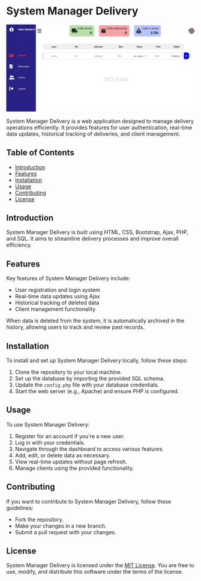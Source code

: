 # System Manager Delivery

![System Manager Delivery](pic.jpg)

System Manager Delivery is a web application designed to manage delivery operations efficiently. It provides features for user authentication, real-time data updates, historical tracking of deliveries, and client management.

## Table of Contents

- [Introduction](#introduction)
- [Features](#features)
- [Installation](#installation)
- [Usage](#usage)
- [Contributing](#contributing)
- [License](#license)

## Introduction

System Manager Delivery is built using HTML, CSS, Bootstrap, Ajax, PHP, and SQL. It aims to streamline delivery processes and improve overall efficiency.

## Features

Key features of System Manager Delivery include:
- User registration and login system
- Real-time data updates using Ajax
- Historical tracking of deleted data
- Client management functionality

When data is deleted from the system, it is automatically archived in the history, allowing users to track and review past records.

## Installation

To install and set up System Manager Delivery locally, follow these steps:
1. Clone the repository to your local machine.
2. Set up the database by importing the provided SQL schema.
3. Update the `config.php` file with your database credentials.
4. Start the web server (e.g., Apache) and ensure PHP is configured.

## Usage

To use System Manager Delivery:
1. Register for an account if you're a new user.
2. Log in with your credentials.
3. Navigate through the dashboard to access various features.
4. Add, edit, or delete data as necessary.
5. View real-time updates without page refresh.
6. Manage clients using the provided functionality.

## Contributing

If you want to contribute to System Manager Delivery, follow these guidelines:
- Fork the repository.
- Make your changes in a new branch.
- Submit a pull request with your changes.

## License

System Manager Delivery is licensed under the [MIT License](LICENSE). You are free to use, modify, and distribute this software under the terms of the license.
